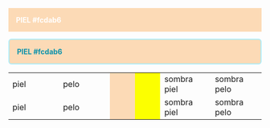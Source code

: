 <p style="background:#fcdab6; color:white; font-weight:bold; padding:15px;">PIEL #fcdab6 </p>


<p style="background: #fcdab6; color: #0c92ac; font-weight: bold; padding: 15px; border: 2px solid #abecf9; border-radius: 6px;">PIEL #fcdab6 </p>


<table border="0" cellpadding="0" cellspacing="0" width="50%">
<tr>
<td width="20%"> piel </td>
<td width="20%">pelo</td>
<td width="10%" bgcolor="#fcdab6"></td>
<td width="10%" bgcolor="#fcff00"></td>
<td width="20%"> sombra piel </td>
<td width="20%" >sombra pelo </td>
</tr>
<tr>
<td width="20%"> piel </td>
<td width="20%">pelo</td>
<td width="10%" bgcolor="#fcdab6"></td>
<td width="10%" bgcolor="#fcff00"></td>
<td width="20%"> sombra piel </td>
<td width="20%" >sombra pelo </td>
</tr>
</table>

